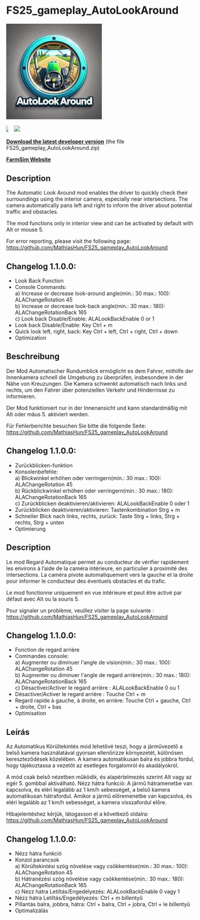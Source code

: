 # FS25_gameplay_AutoLookAround

![image](https://github.com/MathiasHun/FS25_gameplay_AutoLookAround/blob/main/icon_autoLookAround256.png)

<!--[![IMAGE ALT TEXT HERE](https://img.youtube.com/vi/m453U9Mc35k/0.jpg)](https://www.youtube.com/watch?v=m453U9Mc35k)-->
<div style="display: inline-flex; align-items: center;">
  <!-- Video Thumbnail -->
  <a href="https://www.youtube.com/watch?v=m453U9Mc35k" target="_blank" style="display: inline-block;">
    <img src="https://img.youtube.com/vi/m453U9Mc35k/0.jpg" style="width: 30%; display: block;">
  </a>
  <!-- Play Button -->
  <a href="https://www.youtube.com/watch?v=m453U9Mc35k" target="_blank" style="display: inline-block;">
    <img src="https://upload.wikimedia.org/wikipedia/commons/b/b8/YouTube_play_button_icon_%282013%E2%80%932017%29.svg" 
         style="width: 50px; height: auto; margin-left: 5px;">
  </a>
</div>

**[Download the latest developer version](https://farmsim.bltfm.hu/infusions/bltfmhu_downloads_center/downloads.php?cat_id=4&dlc_id=3)** (the file FS25_gameplay_AutoLookAround.zip)

**[FarmSim Website](https://farmsim.bltfm.hu/infusions/bltfmhu_downloads_center/downloads.php?cat_id=3)**

## Description

The Automatic Look Around mod enables the driver to quickly check their surroundings using the interior camera, especially near intersections. The camera automatically pans left and right to inform the driver about potential traffic and obstacles.

The mod functions only in interior view and can be activated by default with Alt or mouse 5.

For error reporting, please visit the following page: https://github.com/MathiasHun/FS25_gameplay_AutoLookAround

## Changelog 1.1.0.0:
- Look Back Function
- Console Commands:  
a) Increase or decrease look-around angle(min.: 30 max.: 100): ALAChangeRotation 45  
b) Increase or decrease look-back angle(min.: 30 max.: 180): ALAChangeRotationBack 165  
c) Look back Disable/Enable: ALALookBackEnable 0 or 1  
- Look back Disable/Enable: Key Ctrl + m
- Quick look left, right, back: Key Ctrl + left, Ctrl + right, Ctrl + down
- Optimization

## Beschreibung

Der Mod Automatischer Rundumblick ermöglicht es dem Fahrer, mithilfe der Innenkamera schnell die Umgebung zu überprüfen, insbesondere in der Nähe von Kreuzungen. Die Kamera schwenkt automatisch nach links und rechts, um den Fahrer über potenziellen Verkehr und Hindernisse zu informieren.

Der Mod funktioniert nur in der Innenansicht und kann standardmäßig mit Alt oder mäus 5. aktiviert werden.

Für Fehlerberichte besuchen Sie bitte die folgende Seite: https://github.com/MathiasHun/FS25_gameplay_AutoLookAround

## Changelog 1.1.0.0:
- Zurückblicken-funktion
- Konsolenbefehle:  
a) Blickwinkel erhöhen oder verringern(min.: 30 max.: 100): ALAChangeRotation 45  
b) Rückblickwinkel erhöhen oder verringern(min.: 30 max.: 180): ALAChangeRotationBack 165  
c) Zurückblicken deaktivieren/aktivieren: ALALookBackEnable 0 oder 1
- Zurückblicken deaktivieren/aktivieren: Tastenkombination Strg + m
- Schneller Blick nach links, rechts, zurück: Taste Strg + links, Strg + rechts, Strg + unten
- Optimierung

## Description

Le mod Regard Automatique permet au conducteur de vérifier rapidement les environs à l’aide de la caméra intérieure, en particulier à proximité des intersections. La caméra pivote automatiquement vers la gauche et la droite pour informer le conducteur des éventuels obstacles et du trafic.

Le mod fonctionne uniquement en vue intérieure et peut être activé par défaut avec Alt ou la souris 5.

Pour signaler un problème, veuillez visiter la page suivante : https://github.com/MathiasHun/FS25_gameplay_AutoLookAround

## Changelog 1.1.0.0:
- Fonction de regard arrière
- Commandes console:  
a) Augmenter ou diminuer l'angle de vision(min.: 30 max.: 100): ALAChangeRotation 45  
b) Augmenter ou diminuer l'angle de regard arrière(min.: 30 max.: 180): ALAChangeRotationBack 165  
c) Désactiver/Activer le regard arrière : ALALookBackEnable 0 ou 1
- Désactiver/Activer le regard arrière : Touche Ctrl + m
- Regard rapide à gauche, à droite, en arrière: Touche Ctrl + gauche, Ctrl + droite, Ctrl + bas
- Optimisation

## Leírás

Az Automatikus Körültekintés mód lehetővé teszi, hogy a járművezető a belső kamera használatával gyorsan ellenőrizze környezetét, különösen kereszteződések közelében. A kamera automatikusan balra és jobbra fordul, hogy tájékoztassa a vezetőt az esetleges forgalomról és akadályokról.

A mód csak belső nézetben működik, és alapértelmezés szerint Alt vagy az egér 5. gombbal aktiválható.
Nézz hátra funkció: A jármű hátramenetbe van kapcsolva, és eléri legalább az 1 km/h sebességet, a belső kamera automatikusan hátrafordul. Amikor a jármű előremenetbe van kapcsolva, és eléri legalább az 1 km/h sebességet, a kamera visszafordul előre.

Hibajelentéshez kérjük, látogasson el a következő oldalra: https://github.com/MathiasHun/FS25_gameplay_AutoLookAround

## Changelog 1.1.0.0:
- Nézz hátra funkció
- Konzol parancsok  
a) Körültekintési szög növelése vagy csökkentése(min.: 30 max.: 100): ALAChangeRotation 45  
b) Hátranézési szög növelése vagy csökkentése(min.: 30 max.: 180): ALAChangeRotationBack 165  
c) Nézz hátra Letiltás/Engedélyezés: ALALookBackEnable 0 vagy 1
- Nézz hátra Letiltás/Engedélyezés: Ctrl + m billentyű
- Pillantás balra, jobbra, hátra: Ctrl + balra, Ctrl + jobra, Ctrl + le billentyű
- Optimalizálás
